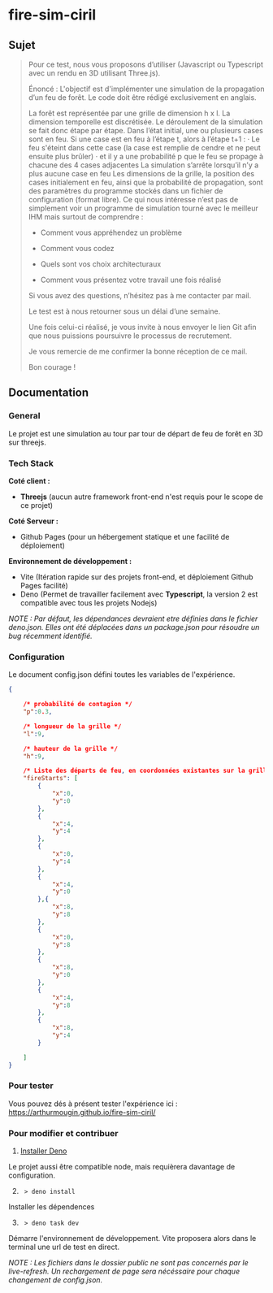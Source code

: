 # fire-sim-ciril

## Sujet

> Pour ce test, nous vous proposons d’utiliser (Javascript ou Typescript avec un rendu en 3D utilisant Three.js).
> 
> Énoncé :
> L'objectif est d'implémenter une simulation de la propagation d’un feu de forêt.
> Le code doit être rédigé exclusivement en anglais.
> 
> La forêt est représentée par une grille de dimension h x l.
> La dimension temporelle est discrétisée. Le déroulement de la simulation se fait donc étape par étape.
> Dans l’état initial, une ou plusieurs cases sont en feu.
> Si une case est en feu à l’étape t, alors à l’étape t+1 :
> · Le feu s'éteint dans cette case (la case est remplie de cendre et ne peut ensuite plus brûler)
> · et il y a une probabilité p que le feu se propage à chacune des 4 cases adjacentes
> La simulation s’arrête lorsqu’il n’y a plus aucune case en feu
> Les dimensions de la grille, la position des cases initialement en feu, ainsi que la probabilité de propagation, sont des paramètres du programme stockés dans un fichier de configuration (format libre).
> Ce qui nous intéresse n’est pas de simplement voir un programme de simulation tourné avec le meilleur IHM mais surtout de comprendre :
> 
> - Comment vous appréhendez un problème
> 
> - Comment vous codez
> 
> - Quels sont vos choix architecturaux
> 
> - Comment vous présentez votre travail une fois réalisé
> 
> Si vous avez des questions, n’hésitez pas à me contacter par mail.
> 
> Le test est à nous retourner sous un délai d’une semaine.
> 
> Une fois celui-ci réalisé, je vous invite à nous envoyer le lien Git afin que nous puissions poursuivre le processus de recrutement.
> 
> Je vous remercie de me confirmer la bonne réception de ce mail.
> 
> Bon courage !

## Documentation

### General

Le projet est une simulation au tour par tour de départ de feu de forêt en 3D sur threejs.
### Tech Stack
**Coté client :**

- **Threejs** (aucun autre framework front-end n'est requis pour le scope de ce projet)

**Coté Serveur :**

- Github Pages (pour un hébergement statique et une facilité de déploiement)

**Environnement de développement :**

- Vite (Itération rapide sur des projets front-end, et déploiement Github Pages facilité)
- Deno (Permet de travailler facilement avec **Typescript**, la version 2 est compatible avec tous les projets Nodejs)

*NOTE : Par défaut, les dépendances devraient etre définies dans le fichier deno.json. Elles ont été déplacées dans un package.json pour résoudre un bug récemment identifié.*

### Configuration

Le document config.json défini toutes les variables de l'expérience.

```JSON
{

    /* probabilité de contagion */
    "p":0.3,

    /* longueur de la grille */
    "l":9,

    /* hauteur de la grille */
    "h":9,

    /* Liste des départs de feu, en coordonnées existantes sur la grille */
    "fireStarts": [
        {
            "x":0,
            "y":0
        },
        {
            "x":4,
            "y":4
        },
        {
            "x":0,
            "y":4
        },
        {
            "x":4,
            "y":0
        },{
            "x":8,
            "y":8
        },
        {
            "x":0,
            "y":8
        },
        {
            "x":8,
            "y":0
        },
        {
            "x":4,
            "y":8
        },
        {
            "x":8,
            "y":4
        }

    ]
}
```

### Pour tester

Vous pouvez dés à présent tester l'expérience ici : https://arthurmougin.github.io/fire-sim-ciril/

### Pour modifier et contribuer

1. [Installer Deno](https://docs.deno.com/runtime/)

Le projet aussi être compatible node, mais requièrera davantage de configuration.

2. ` > deno install`

Installer les dépendences

3. ` > deno task dev`

Démarre l'environnement de développement. Vite proposera alors dans le terminal une url de test en direct.

*NOTE : Les fichiers dans le dossier public ne sont pas concernés par le live-refresh. Un rechargement de page sera nécéssaire pour chaque changement de config.json.*